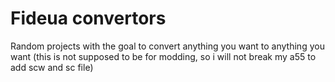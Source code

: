 # Fideua convertors
 Random projects with the goal to convert anything you want to anything you want (this is not supposed to be for modding, so i will not break my a55 to add scw and sc file)
